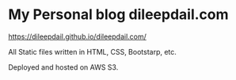# My Personal blog dileepdail.com

https://dileepdail.github.io/dileepdail.com/

All Static files written in HTML, CSS, Bootstarp, etc.

Deployed and hosted on AWS S3.

